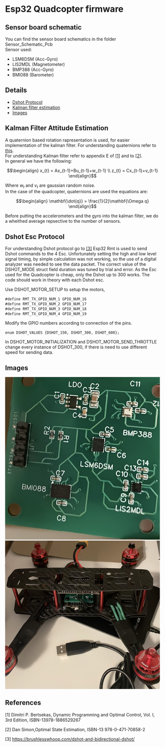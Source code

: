 # Esp32 Quadcopter firmware
## Sensor board schematic
You can find the sensor board schematics in the folder Sensor_Schematic_Pcb \
Sensor used:
- LSM6DSM (Acc-Gyro)
- LIS2MDL (Magnetometer)
- BMP388  (Acc-Gyro)
- BMI088  (Barometer)
## Details
- [Dshot Protocol](#dshot-esc-protocol)
- [Kalman filter estimation](#kalman-filter-attitude-estimation)
- [Images](#images)

## Kalman Filter Attitude Estimation
A quaternion based rotation rapresentation is used, for easier implementation of the kalman filter. For understanding quaternions refer to [this](https://www.google.com/url?sa=t&rct=j&q=&esrc=s&source=web&cd=&cad=rja&uact=8&ved=2ahUKEwjhxsfv96-CAxXcVPEDHbDWA_kQFnoECA8QAQ&url=https%3A%2F%2Fgraphics.stanford.edu%2Fcourses%2Fcs348a-17-winter%2FPapers%2Fquaternion.pdf&usg=AOvVaw3PvGFRNUboT5pRiKrHrWJZ&opi=89978449).
\
For understanding Kalman filter refer to appendix E of [[1]](#1) and to [[2]](#2).
 \
 In general we have the following: 

```math
\begin{align}
 x_{t} = Ax_{t-1}+Bu_{t-1}+w_{t-1}
 \\
 z_{t} = Cx_{t-1}+v_{t-1}
 \end{align}
```
Where $w_t$ and $v_t$ are gaussian random noise.
\
In the case of the quadcopter, quaternions are used the equations are:
```math
\begin{align}
\mathbf{\dot{q}} = \frac{1}{2}\mathbf{\Omega q}
\end{align}
```
Before putting the accelerometers and the gyro into the kalman filter, we do a wheithed average repsective to the number of sensors.

## Dshot Esc Protocol

For understanding Dshot protocol go to [[3]](#3)
Esp32 Rmt is used to send Dshot commands to the 4 Esc.
Unfortunately setting the high and low level signal timing, by simple calculation was not working, so the use of a digital analyzer was needed to see the data packet. The correct value of the DSHOT_MODE struct field duration was tuned by trial and error. As the Esc used for the Quadcopter is cheap, only the Dshot up to 300 works.
The code should work in theory with each Dshot esc.

Use DSHOT_MOTOR_SETUP to setup the motors, 
```
#define RMT_TX_GPIO_NUM_1 GPIO_NUM_16
#define RMT_TX_GPIO_NUM_2 GPIO_NUM_17
#define RMT_TX_GPIO_NUM_3 GPIO_NUM_18
#define RMT_TX_GPIO_NUM_4 GPIO_NUM_19
```
Modify the GPIO numbers according to connection of the pins. 
```
enum DSHOT_VALUES {DSHOT_150, DSHOT_300, DSHOT_600};
```
In DSHOT_MOTOR_INITIALIZATION and DSHOT_MOTOR_SEND_THROTTLE change every instance of DSHOT_300, if there is need to use different speed for sending data. 

## Images

![alt text](/Images/sensor_board.jpg)
![alt text](/Images/Quadcopter_esp32.jpg)

## References
<a id="1">[1]</a> 
 Dimitri P. Bertsekas,
Dynamic Programming and Optimal Control, 
Vol. I, 3rd Edition, ISBN-13978-1886529267

<a id="2">[2]</a>
 Dan Simon,Optimal State Estimation, ISBN-13 978-0-471-70858-2

<a id="3">[3]</a> 
 https://brushlesswhoop.com/dshot-and-bidirectional-dshot/



